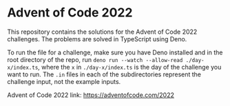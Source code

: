 # Advent of Code 2022

This repository contains the solutions for the Advent of Code 2022 challenges. The problems are solved in TypeScript using Deno.

To run the file for a challenge, make sure you have Deno installed and in the root directory of the repo, run `deno run --watch --allow-read ./day-x/index.ts`, where the `x` in `./day-x/index.ts` is the day of the challenge you want to run. The `.in` files in each of the subdirectories represent the challenge input, not the example inputs.

Advent of Code 2022 link: https://adventofcode.com/2022
